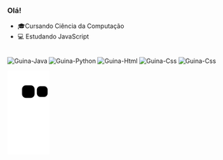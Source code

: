 ### Olá!
* 🎓Cursando Ciência da Computação 
* 💻 Estudando JavaScript


<div style="display:inline_block"><br>
  <img align="center" alt="Guina-Java" height="50" width"50" src="https://cdn.jsdelivr.net/gh/devicons/devicon/icons/java/java-plain-wordmark.svg" >
  <img align="center" alt="Guina-Python" height="50" width"50" src="https://cdn.jsdelivr.net/gh/devicons/devicon/icons/python/python-original-wordmark.svg" >
  <img align="center" alt="Guina-Html" height="50" width"50" src="https://cdn.jsdelivr.net/gh/devicons/devicon/icons/html5/html5-original.svg" />
  <img align="center" alt="Guina-Css" height="50" width"50" src="https://cdn.jsdelivr.net/gh/devicons/devicon/icons/css3/css3-original.svg" />
  <img align="center" alt="Guina-Css" height="50" width"50" src="https://cdn.jsdelivr.net/gh/devicons/devicon/icons/javascript/javascript-plain.svg" />
</div>
  
![Snake animation](https://github.com/guinafelix/guinafelix/blob/output/github-contribution-grid-snake.svg)
